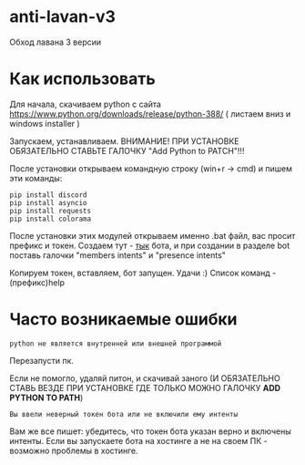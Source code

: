 # anti-lavan-v3
Обход лавана 3 версии

# Как использовать
Для начала, скачиваем python с сайта https://www.python.org/downloads/release/python-388/ ( листаем вниз и windows installer ) 

Запускаем, устанавливаем. ВНИМАНИЕ! ПРИ УСТАНОВКЕ ОБЯЗАТЕЛЬНО СТАВЬТЕ ГАЛОЧКУ "Add Python to PATCH"!!! 

После установки открываем командную строку (win+r -> cmd) и пишем эти команды:
```
pip install discord
pip install asyncio
pip install requests
pip install colorama
```

После установки этих модулей открываем именно .bat файл, вас просит префикс и токен. Создаем тут - [тык](https://discord.com/developers) бота, и при создании в разделе bot поставь галочки "members intents" и "presence intents" 

Копируем токен, вставляем, бот запущен. Удачи :)
Список команд - (префикс)help

# Часто возникаемые ошибки
```
python не является внутренней или внешней программой
```
Перезапусти пк.

Если не помогло, удаляй питон, и скачивай заного (И ОБЯЗАТЕЛЬНО СТАВЬ ВЕЗДЕ ПРИ УСТАНОВКЕ ГДЕ ТОЛЬКО МОЖНО ГАЛОЧКУ **ADD PYTHON TO PATH**)




```
Вы ввели неверный токен бота или не включили ему интенты
```
Вам же все пишет: убедитесь, что токен бота указан верно и включены интенты. Если вы запускаете бота на хостинге а не на своем ПК - возможно проблемы в хостинге.
